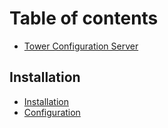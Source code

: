 # Table of contents

* [Tower Configuration Server](README.md)

## Installation <a id="installation-1"></a>

* [Installation](installation-1/installation.md)
* [Configuration](installation-1/configuration.md)

